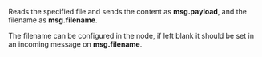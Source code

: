 Reads the specified file and sends the content as **msg.payload**, and the filename as **msg.filename**.

The filename can be configured in the node, if left blank it should be set in an incoming message on **msg.filename**.